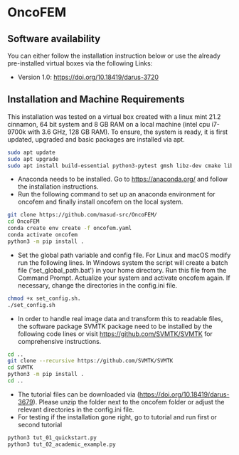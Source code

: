 # OncoFEM

## Software availability

You can either follow the installation instruction below or use the already pre-installed virtual boxes via the following Links:

- Version 1.0:  https://doi.org/10.18419/darus-3720

## Installation and Machine Requirements

This installation was tested on a virtual box created with a linux mint 21.2 cinnamon, 64 bit system and 8 GB RAM on a local machine (intel cpu i7-9700k with 3.6 GHz, 128 GB RAM). To ensure, the system is ready, it is first updated, upgraded and basic packages are installed via apt.
````bash
sudo apt update
sudo apt upgrade
sudo apt install build-essential python3-pytest gmsh libz-dev cmake libeigen3-dev libgmp-dev libmpfr-dev libboost-dev python3-pip git
````
- Anaconda needs to be installed. Go to https://anaconda.org/ and follow the installation instructions.
- Run the following command to set up an anaconda environment for oncofem and finally install oncofem on the local system.
````bash
git clone https://github.com/masud-src/OncoFEM/
cd OncoFEM
conda create env create -f oncofem.yaml
conda activate oncofem
python3 -m pip install .
````
- Set the global path variable and config file. For Linux and macOS modify run the following lines. In Windows system the script will create a batch file ('set_global_path.bat') in your home directory. Run this file from the Command Prompt. Actualize your system and activate oncofem again. If necessary, change the directories in the config.ini file.
````bash
chmod +x set_config.sh.
./set_config.sh
````
- In order to handle real image data and transform this to readable files, the software package SVMTK package need to be installed by the following code lines or visit https://github.com/SVMTK/SVMTK for comprehensive instructions. 
````bash
cd ..
git clone --recursive https://github.com/SVMTK/SVMTK
cd SVMTK
python3 -m pip install .
cd ..
````

- The tutorial files can be downloaded via
(https://doi.org/10.18419/darus-3679). Please unzip the folder next to the oncofem folder or adjust the relevant
directories in the config.ini file.
- For testing if the installation gone right, go to tutorial and run first or second tutorial
````bash
python3 tut_01_quickstart.py
python3 tut_02_academic_example.py
````
